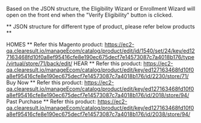 Based on the JSON structure, the Eligibility Wizard or Enrollment Wizard will open on the front end when the "Verify Eligibility" button is clicked.

** JSON structure for different type of product, please refer below products **

HOMES **
	Refer this Magento product: https://ec2-qa.clearesult.io/manageEcom/catalog/product/edit/id/1540/set/24/key/ed127163468fd10f0a8ef95416cfe8e190ec675decf7e14573087c7a4018b176/type/virtual/store/71/back/edit/
HEAR **
	Refer this product: https://ec2-qa.clearesult.io/manageEcom/catalog/product/edit/key/ed127163468fd10f0a8ef95416cfe8e190ec675decf7e14573087c7a4018b176/id/2230/store/71/
Buy Now **
	 Refer this product: https://ec2-qa.clearesult.io/manageEcom/catalog/product/edit/key/ed127163468fd10f0a8ef95416cfe8e190ec675decf7e14573087c7a4018b176/id/2018/store/94/
Past Purchase ** 
	Refer this product: https://ec2-qa.clearesult.io/manageEcom/catalog/product/edit/key/ed127163468fd10f0a8ef95416cfe8e190ec675decf7e14573087c7a4018b176/id/2038/store/94/
